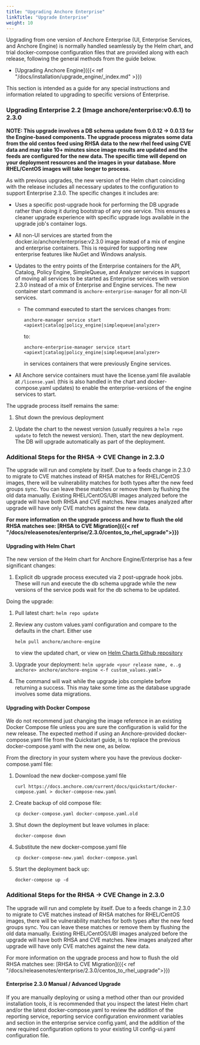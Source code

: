 ```yaml
---
title: "Upgrading Anchore Enterprise"
linkTitle: "Upgrade Enterprise"
weight: 10
---
```


Upgrading from one version of Anchore Enterprise (UI, Enterprise Services, and Anchore Engine) is normally handled seamlessly by the Helm chart, and 
trial docker-compose configuration files that are provided along with each release, following the general methods from the guide below.

- [Upgrading Anchore Engine]({{< ref "/docs/installation/upgrade_engine/_index.md" >}})

This section is intended as a guide for any special instructions and information related to upgrading to specific versions of Enterprise.

### Upgrading Enterprise 2.2 (Image anchore/enterprise:v0.6.1) to 2.3.0


**NOTE: This upgrade involves a DB schema update from 0.0.12 -> 0.0.13 for the Engine-based components. The upgrade process migrates some data from the 
old centos feed using RHSA data to the new rhel feed using CVE data and may take 10+ minutes since image results are updated and the feeds are configured 
for the new data. The specific time will depend on your deployment resources and the images in your database. More RHEL/CentOS images will take longer 
to process.**

As with previous upgrades, the new version of the Helm chart coinciding with the release includes all necessary updates to the configuration to support 
Enterprise 2.3.0. The specific changes it includes are:

* Uses a specific post-upgrade hook for performing the DB upgrade rather than doing it during bootstrap of any one service. This ensures a cleaner 
upgrade experience with specific upgrade logs available in the upgrade job's container logs.


* All non-UI services are started from the docker.io/anchore/enterprise:v2.3.0 image instead of a mix of engine and enterprise containers. This is 
required for supporting new enterprise features like NuGet and Windows analysis.

* Updates to the entry points of the Enterprise containers for the API, Catalog, Policy Engine, SimpleQueue, and Analyzer services in support of 
moving all services to be started as Enterprise services with version 2.3.0 instead of a mix of Enterprise and Engine services. The new container 
start command is `anchore-enterprise-manager` for all non-UI services.

  * The command executed to start the services changes from:


        anchore-manager service start <apiext|catalog|policy_engine|simplequeue|analyzer>


    to:


        anchore-enterprise-manager service start <apiext|catalog|policy_engine|simplequeue|analyzer>


    in services containers that were previously Engine services.

* All Anchore service containers must have the license.yaml file available at `/license.yaml` (this is also handled in the chart and docker-compose.yaml 
updates) to enable the enterprise-versions of the engine services to start.


The upgrade process itself remains the same:

1. Shut down the previous deployment

1. Update the chart to the newest version (usually requires a `helm repo update` to fetch the newest version). Then, start the new deployment. The DB 
will upgrade automatically as part of the deployment.

### Additional Steps for the RHSA -> CVE Change in 2.3.0

The upgrade will run and complete by itself. Due to a feeds change in 2.3.0 to migrate to CVE matches instead of RHSA matches for RHEL/CentOS images, 
there will be vulnerability matches for both types after the new feed groups sync. You can leave these matches or remove them by flushing the old data
manually. Existing RHEL/CentOS/UBI images analyzed before the upgrade will have both RHSA and CVE matches. New images analyzed after upgrade will have 
only CVE matches against the new data.

**For more information on the upgrade process and how to flush the old RHSA matches see: [RHSA to CVE Migration]({{< ref "/docs/releasenotes/enterprise/2.3.0/centos_to_rhel_upgrade">}})**


#### Upgrading with Helm Chart

The new version of the Helm chart for Anchore Engine/Enterprise has a few significant changes:

1. Explicit db upgrade process executed via 2 post-upgrade hook jobs. These will run and execute the db schema upgrade while the new versions of the 
service pods wait for the db schema to be updated.

Doing the upgrade:

1. Pull latest chart: `helm repo update`

1. Review any custom values.yaml configuration and compare to the defaults in the chart. Either use 

    `helm pull anchore/anchore-engine`
 
    to view the updated chart, or view on [Helm Charts Github repository](https://github.com/anchore/anchore-charts/blob/master/stable/anchore-engine)

1. Upgrade your deployment: `helm upgrade <your release name, e..g anchore> anchore/anchore-engine <-f custom_values.yaml>`

1. The command will wait while the upgrade jobs complete before returning a success. This may take some time as the database upgrade involves some data migrations.


#### Upgrading with Docker Compose

We do not recommend just changing the image reference in an existing Docker Compose file unless you are sure the configuration is valid for the new release. The expected
method if using an Anchore-provided docker-compose.yaml file from the Quickstart guide, is to replace the previous docker-compose.yaml with the new one, as below.

From the directory in your system where you have the previous docker-compose.yaml file:


1. Download the new docker-compose.yaml file
    ```
    curl https://docs.anchore.com/current/docs/quickstart/docker-compose.yaml > docker-compose-new.yaml
    ```

1. Create backup of old compose file:
    ```
    cp docker-compose.yaml docker-compose.yaml.old
    ```

1. Shut down the deployment but leave volumes in place:
    ```
    docker-compose down
    ```

1. Substitute the new docker-compose.yaml file
    ```
    cp docker-compose-new.yaml docker-compose.yaml
    ```

1. Start the deployment back up:
    ```
    docker-compose up -d
    ```


### Additional Steps for the RHSA -> CVE Change in 2.3.0

The upgrade will run and complete by itself. Due to a feeds change in 2.3.0 to migrate to CVE matches instead of RHSA matches for RHEL/CentOS images, there will be vulnerability
matches for both types after the new feed groups sync. You can leave these matches or remove them by flushing the old data manually. Existing RHEL/CentOS/UBI images analyzed before
the upgrade will have both RHSA and CVE matches. New images analyzed after upgrade will have only CVE matches against the new data.

For more information on the upgrade process and how to flush the old RHSA matches see: [RHSA to CVE Migration]({{< ref "/docs/releasenotes/enterprise/2.3.0/centos_to_rhel_upgrade">}})

#### Enterprise 2.3.0 Manual / Advanced Upgrade

If you are manually deploying or using a method other than our provided installation tools, it is recommended that you inspect the latest Helm chart and/or the latest docker-compose.yaml
 to review the addition of the reporting service, reporting service configuration environment variables and section in the enterprise service config.yaml, and the addition of the new 
 required configuration options to your existing UI config-ui.yaml configuration file.
